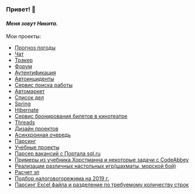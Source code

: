 ### Привет! 👋
#### *Меня зовут Никита.*


Мои проекты:
* [Прогноз погоды](https://github.com/plifis/weather_reactive)
* [Чат](https://github.com/plifis/chat)
* [Трэкер](https://github.com/plifis/job4j_tracker)
* [Форум](https://github.com/plifis/job4j_forum)
* [Аутентификация](https://github.com/plifis/job4j_auth)
* [Автоинциденты](https://github.com/plifis/job4j_car_accident)
* [Сервис поиска работы](https://github.com/plifis/job4j_dreamjob)
* [Автомаркет](https://github.com/plifis/job4j_cars)
* [Список дел](https://github.com/plifis/job4j_todo)
* [Spring](https://github.com/plifis/job4j_spring)
* [Hibernate](https://github.com/plifis/job4j_hibernate)
* [Сервис бронирования билетов в кинотеатре](https://github.com/plifis/job4j_cinema)
* [Threads](https://github.com/plifis/job4j_threads)
* [Дизайн проектов](https://github.com/plifis/job4j_design)
* [Асинхронная очередь](https://github.com/plifis/job4j_pooh)
* [Парсинг](https://github.com/plifis/parse_orders)
* [Учебные проекты](https://github.com/plifis/job4j_elementary)
* [Парсер вакансий с Портала sql.ru](https://github.com/plifis/job4j_grabber)
* [Примеры из учебника Хорстманна и некоторые задачи с CodeAbbey](https://github.com/plifis/projects)
* [Реализации различных настольных игр(шахматы, морской бой)](https://github.com/plifis/games_oop_javafx)
* [Расчет зп](https://github.com/plifis/salary)
* [Подбор налоговогорежима на 2019 г.](https://github.com/plifis/nalog)
* [Парсинг Excel файла и разделение по требуемому количеству строк](https://github.com/plifis/excelSplit)




<!--
**plifis/plifis** is a ✨ _special_ ✨ repository because its `README.md` (this file) appears on your GitHub profile.

Here are some ideas to get you started:

- 🔭 I’m currently working on ...
- 🌱 I’m currently learning ...
- 👯 I’m looking to collaborate on ...
- 🤔 I’m looking for help with ...
- 💬 Ask me about ...
- 📫 How to reach me: ...
- 😄 Pronouns: ...
- ⚡ Fun fact: ...
-->
